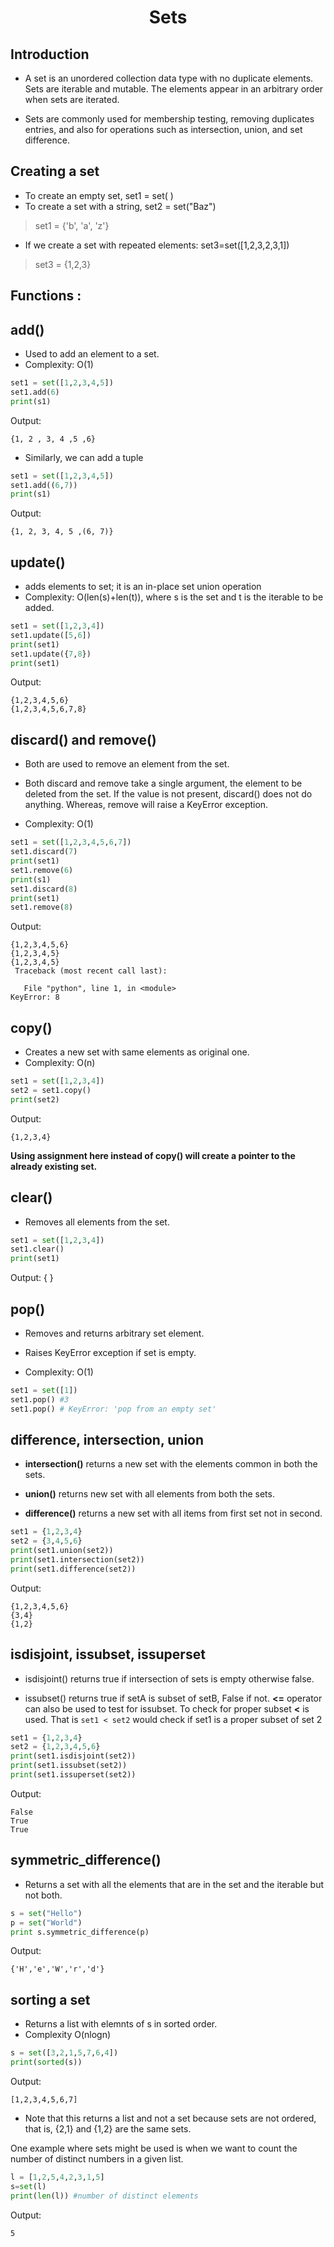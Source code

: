 <h1 align="center">Sets</h1>

## Introduction

- A set is an unordered collection data type with no duplicate elements. Sets are iterable and mutable. The elements appear in an arbitrary order when sets are iterated.

- Sets are commonly used for membership testing, removing duplicates entries, and also for operations such as intersection, union, and set difference.

## Creating a set
- To create an empty set, set1 = set( )
- To create a set with a string, set2 = set("Baz")
> set1 = {'b', 'a', 'z'}
- If we create a set with repeated elements: set3=set([1,2,3,2,3,1])
> set3 = {1,2,3}
## Functions :
<!--
| <center>Method name</center> | <center>Exlpanation</center> | <center>Use</center> |
|----|:---|:---|
| **append** | Adds a new item to the end of the list | list.append(item) |
| **insert** |Inserts element at ith position in list | list.insert(i, item) |
| **pop** | Pop and return the last item from the list | list.pop() |
| **pop** | Pop and return the ith item from the list| list.pop(i) |
| **sort** | Modifies a list to be sorted | list.sort() |
| **reverse** | Modifies a list to be in reverse order | list.reverse() |
| **del** |Deletes element in ith position | del l[i] |
| **index**|Returns index of first occurrence of item | list.index(item) |
| **count** |Returns number of occurrences of item | list.count(item) |
| **remove** |Deletes element in ith position | list.remove(item) |
| **extend** |Adds second list to end of first list | l1.extend(l2) | -->

## add()

- Used to add an element to a set.
- Complexity: O(1)
```Python
set1 = set([1,2,3,4,5])
set1.add(6)
print(s1)
```
Output:
```
{1, 2 , 3, 4 ,5 ,6}
```

- Similarly, we can add a tuple
```Python
set1 = set([1,2,3,4,5])
set1.add((6,7))
print(s1)
```
Output:
```
{1, 2, 3, 4, 5 ,(6, 7)}
```

## update()
- adds elements to set; it is an in-place set union operation 
- Complexity: O(len(s)+len(t)), where s is the set and t is the iterable to be added.
```python
set1 = set([1,2,3,4])
set1.update([5,6])
print(set1)
set1.update({7,8})
print(set1)
```
Output:
```
{1,2,3,4,5,6}
{1,2,3,4,5,6,7,8}
```

## discard() and remove()

- Both are used to remove an element from the set.

- Both discard and remove take a single argument, the element to be deleted from the set. If the value is not present, discard() does not do anything. Whereas, remove will raise a KeyError exception.

- Complexity: O(1)
```Python
set1 = set([1,2,3,4,5,6,7])
set1.discard(7)
print(set1)
set1.remove(6)
print(s1)
set1.discard(8)
print(set1)
set1.remove(8)
```
Output:
```
{1,2,3,4,5,6}
{1,2,3,4,5}
{1,2,3,4,5}
 Traceback (most recent call last):

   File "python", line 1, in <module>
KeyError: 8
```

## copy()

- Creates a new set with same elements as original one.
- Complexity: O(n)
```python
set1 = set([1,2,3,4])
set2 = set1.copy()
print(set2)
```
Output:
```
{1,2,3,4}
```

**Using assignment here instead of copy() will create a pointer to the already existing set.**

## clear()
- Removes all elements from the set.
```python
set1 = set([1,2,3,4])
set1.clear()
print(set1)
```
Output:
{ }

## pop()
- Removes and returns arbitrary set element.

- Raises KeyError exception if set is empty.

- Complexity: O(1)
```python
set1 = set([1])
set1.pop() #3
set1.pop() # KeyError: 'pop from an empty set'
```

## difference, intersection, union

- **intersection()** returns a new set with the elements common in both the sets.

- **union()** returns new set with all elements from both the sets.

- **difference()** returns a new set with all items from first set not in second.
```python
set1 = {1,2,3,4}
set2 = {3,4,5,6}
print(set1.union(set2))
print(set1.intersection(set2))
print(set1.difference(set2))
```
Output:
```
{1,2,3,4,5,6}
{3,4}
{1,2}
```

## isdisjoint, issubset, issuperset

- isdisjoint() returns true if intersection of sets is empty otherwise false.

- issubset() returns true if setA is subset of setB, False if not. **<=** operator can also be used to test for issubset. To check for proper subset **<** is used. That is `set1 < set2` would check if set1 is a proper subset of set 2
```python
set1 = {1,2,3,4}
set2 = {1,2,3,4,5,6}
print(set1.isdisjoint(set2))
print(set1.issubset(set2))
print(set1.issuperset(set2))
```
Output:
```
False
True
True
```

## symmetric_difference()

- Returns a set with all the elements that are in the set and the iterable but not both.
```python
s = set("Hello")
p = set("World")
print s.symmetric_difference(p)
```
Output:
```
{'H','e','W','r','d'}
```

## sorting a set
- Returns a list with elemnts of s in sorted order.
- Complexity O(nlogn)
```python
s = set([3,2,1,5,7,6,4])
print(sorted(s))
```
Output:
```
[1,2,3,4,5,6,7]
```
- Note that this returns a list and not a set because sets are not ordered, that is, {2,1} and {1,2} are the same sets.


One example where sets might be used is when we want to count the number of distinct numbers in a given list.
```python
l = [1,2,5,4,2,3,1,5]
s=set(l)
print(len(l)) #number of distinct elements
```

Output:
```
5
```
